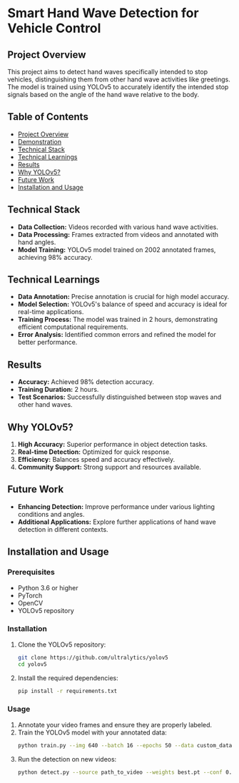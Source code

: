 # Smart Hand Wave Detection for Vehicle Control

## Project Overview
This project aims to detect hand waves specifically intended to stop vehicles, distinguishing them from other hand wave activities like greetings. The model is trained using YOLOv5 to accurately identify the intended stop signals based on the angle of the hand wave relative to the body.

## Table of Contents
- [Project Overview](#project-overview)
- [Demonstration](#demonstration)
- [Technical Stack](#technical-stack)
- [Technical Learnings](#technical-learnings)
- [Results](#results)
- [Why YOLOv5?](#why-yolov5)
- [Future Work](#future-work)
- [Installation and Usage](#installation-and-usage)

## Technical Stack
- **Data Collection:** Videos recorded with various hand wave activities.
- **Data Processing:** Frames extracted from videos and annotated with hand angles.
- **Model Training:** YOLOv5 model trained on 2002 annotated frames, achieving 98% accuracy.

## Technical Learnings
- **Data Annotation:** Precise annotation is crucial for high model accuracy.
- **Model Selection:** YOLOv5's balance of speed and accuracy is ideal for real-time applications.
- **Training Process:** The model was trained in 2 hours, demonstrating efficient computational requirements.
- **Error Analysis:** Identified common errors and refined the model for better performance.

## Results
- **Accuracy:** Achieved 98% detection accuracy.
- **Training Duration:** 2 hours.
- **Test Scenarios:** Successfully distinguished between stop waves and other hand waves.

## Why YOLOv5?
1. **High Accuracy:** Superior performance in object detection tasks.
2. **Real-time Detection:** Optimized for quick response.
3. **Efficiency:** Balances speed and accuracy effectively.
4. **Community Support:** Strong support and resources available.

## Future Work
- **Enhancing Detection:** Improve performance under various lighting conditions and angles.
- **Additional Applications:** Explore further applications of hand wave detection in different contexts.

## Installation and Usage
### Prerequisites
- Python 3.6 or higher
- PyTorch
- OpenCV
- YOLOv5 repository

### Installation
1. Clone the YOLOv5 repository:
    ```bash
    git clone https://github.com/ultralytics/yolov5
    cd yolov5
    ```
2. Install the required dependencies:
    ```bash
    pip install -r requirements.txt
    ```

### Usage
1. Annotate your video frames and ensure they are properly labeled.
2. Train the YOLOv5 model with your annotated data:
    ```bash
    python train.py --img 640 --batch 16 --epochs 50 --data custom_data.yaml --cfg yolov5s.yaml --weights yolov5s.pt
    ```
3. Run the detection on new videos:
    ```bash
    python detect.py --source path_to_video --weights best.pt --conf 0.25
    ```


